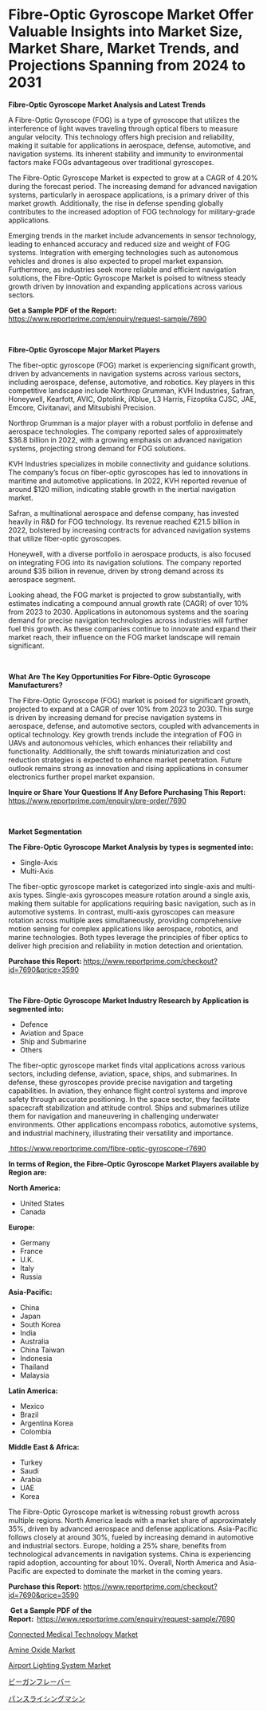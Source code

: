 <p><h1>Fibre-Optic Gyroscope Market Offer Valuable Insights into Market Size, Market Share, Market Trends, and Projections Spanning from 2024 to 2031</h1></p><p><strong>Fibre-Optic Gyroscope Market Analysis and Latest Trends</strong></p>
<p><p>A Fibre-Optic Gyroscope (FOG) is a type of gyroscope that utilizes the interference of light waves traveling through optical fibers to measure angular velocity. This technology offers high precision and reliability, making it suitable for applications in aerospace, defense, automotive, and navigation systems. Its inherent stability and immunity to environmental factors make FOGs advantageous over traditional gyroscopes.</p><p>The Fibre-Optic Gyroscope Market is expected to grow at a CAGR of 4.20% during the forecast period. The increasing demand for advanced navigation systems, particularly in aerospace applications, is a primary driver of this market growth. Additionally, the rise in defense spending globally contributes to the increased adoption of FOG technology for military-grade applications.</p><p>Emerging trends in the market include advancements in sensor technology, leading to enhanced accuracy and reduced size and weight of FOG systems. Integration with emerging technologies such as autonomous vehicles and drones is also expected to propel market expansion. Furthermore, as industries seek more reliable and efficient navigation solutions, the Fibre-Optic Gyroscope Market is poised to witness steady growth driven by innovation and expanding applications across various sectors.</p></p>
<p><strong>Get a Sample PDF of the Report:&nbsp;</strong> <a href="https://www.reportprime.com/enquiry/request-sample/7690">https://www.reportprime.com/enquiry/request-sample/7690</a></p>
<p>&nbsp;</p>
<p><strong>Fibre-Optic Gyroscope Major Market Players</strong></p>
<p><p>The fiber-optic gyroscope (FOG) market is experiencing significant growth, driven by advancements in navigation systems across various sectors, including aerospace, defense, automotive, and robotics. Key players in this competitive landscape include Northrop Grumman, KVH Industries, Safran, Honeywell, Kearfott, AVIC, Optolink, iXblue, L3 Harris, Fizoptika CJSC, JAE, Emcore, Civitanavi, and Mitsubishi Precision.</p><p>Northrop Grumman is a major player with a robust portfolio in defense and aerospace technologies. The company reported sales of approximately $36.8 billion in 2022, with a growing emphasis on advanced navigation systems, projecting strong demand for FOG solutions.</p><p>KVH Industries specializes in mobile connectivity and guidance solutions. The company’s focus on fiber-optic gyroscopes has led to innovations in maritime and automotive applications. In 2022, KVH reported revenue of around $120 million, indicating stable growth in the inertial navigation market.</p><p>Safran, a multinational aerospace and defense company, has invested heavily in R&D for FOG technology. Its revenue reached €21.5 billion in 2022, bolstered by increasing contracts for advanced navigation systems that utilize fiber-optic gyroscopes.</p><p>Honeywell, with a diverse portfolio in aerospace products, is also focused on integrating FOG into its navigation solutions. The company reported around $35 billion in revenue, driven by strong demand across its aerospace segment.</p><p>Looking ahead, the FOG market is projected to grow substantially, with estimates indicating a compound annual growth rate (CAGR) of over 10% from 2023 to 2030. Applications in autonomous systems and the soaring demand for precise navigation technologies across industries will further fuel this growth. As these companies continue to innovate and expand their market reach, their influence on the FOG market landscape will remain significant.</p></p>
<p>&nbsp;</p>
<p><strong>What Are The Key Opportunities For Fibre-Optic Gyroscope Manufacturers?</strong></p>
<p><p>The Fibre-Optic Gyroscope (FOG) market is poised for significant growth, projected to expand at a CAGR of over 10% from 2023 to 2030. This surge is driven by increasing demand for precise navigation systems in aerospace, defense, and automotive sectors, coupled with advancements in optical technology. Key growth trends include the integration of FOG in UAVs and autonomous vehicles, which enhances their reliability and functionality. Additionally, the shift towards miniaturization and cost reduction strategies is expected to enhance market penetration. Future outlook remains strong as innovation and rising applications in consumer electronics further propel market expansion.</p></p>
<p><strong>Inquire or Share Your Questions If Any Before Purchasing This Report:</strong> <a href="https://www.reportprime.com/enquiry/pre-order/7690">https://www.reportprime.com/enquiry/pre-order/7690</a></p>
<p>&nbsp;</p>
<p><strong>Market Segmentation</strong></p>
<p><strong>The Fibre-Optic Gyroscope Market Analysis by types is segmented into:</strong></p>
<p><ul><li>Single-Axis</li><li>Multi-Axis</li></ul></p>
<p><p>The fiber-optic gyroscope market is categorized into single-axis and multi-axis types. Single-axis gyroscopes measure rotation around a single axis, making them suitable for applications requiring basic navigation, such as in automotive systems. In contrast, multi-axis gyroscopes can measure rotation across multiple axes simultaneously, providing comprehensive motion sensing for complex applications like aerospace, robotics, and marine technologies. Both types leverage the principles of fiber optics to deliver high precision and reliability in motion detection and orientation.</p></p>
<p><strong>Purchase this Report:&nbsp;</strong><a href="https://www.reportprime.com/checkout?id=7690&price=3590">https://www.reportprime.com/checkout?id=7690&price=3590</a></p>
<p>&nbsp;</p>
<p><strong>The Fibre-Optic Gyroscope Market Industry Research by Application is segmented into:</strong></p>
<p><ul><li>Defence</li><li>Aviation and Space</li><li>Ship and Submarine</li><li>Others</li></ul></p>
<p><p>The fiber-optic gyroscope market finds vital applications across various sectors, including defense, aviation, space, ships, and submarines. In defense, these gyroscopes provide precise navigation and targeting capabilities. In aviation, they enhance flight control systems and improve safety through accurate positioning. In the space sector, they facilitate spacecraft stabilization and attitude control. Ships and submarines utilize them for navigation and maneuvering in challenging underwater environments. Other applications encompass robotics, automotive systems, and industrial machinery, illustrating their versatility and importance.</p></p>
<p><a href="https://www.reportprime.com/fibre-optic-gyroscope-r7690">&nbsp;https://www.reportprime.com/fibre-optic-gyroscope-r7690</a></p>
<p><strong>In terms of Region, the Fibre-Optic Gyroscope Market Players available by Region are:</strong></p>
<p>
    <p> <strong> North America: </strong>
        <ul>
            <li>United States</li>
            <li>Canada</li>
        </ul>
        </p> 
    <p> <strong> Europe: </strong>
        <ul>
            <li>Germany</li>
            <li>France</li>
            <li>U.K.</li>
            <li>Italy</li>
            <li>Russia</li>
        </ul>
        </p> 
    <p> <strong> Asia-Pacific: </strong>
        <ul>
            <li>China</li>
            <li>Japan</li>
            <li>South Korea</li>
            <li>India</li>
            <li>Australia</li>
            <li>China Taiwan</li>
            <li>Indonesia</li>
            <li>Thailand</li>
            <li>Malaysia</li>
        </ul>
        </p> 
    <p> <strong> Latin America: </strong>
        <ul>
            <li>Mexico</li>
            <li>Brazil</li>
            <li>Argentina Korea</li>
            <li>Colombia</li>
        </ul>
        </p> 
    <p> <strong> Middle East & Africa: </strong>
        <ul>
            <li>Turkey</li>
            <li>Saudi</li>
            <li>Arabia</li>
            <li>UAE</li>
            <li>Korea</li>
        </ul>
    </p>
    </p>
<p><p>The Fibre-Optic Gyroscope market is witnessing robust growth across multiple regions. North America leads with a market share of approximately 35%, driven by advanced aerospace and defense applications. Asia-Pacific follows closely at around 30%, fueled by increasing demand in automotive and industrial sectors. Europe, holding a 25% share, benefits from technological advancements in navigation systems. China is experiencing rapid adoption, accounting for about 10%. Overall, North America and Asia-Pacific are expected to dominate the market in the coming years.</p></p>
<p><strong>Purchase this Report: </strong><a href="https://www.reportprime.com/checkout?id=7690&price=3590">https://www.reportprime.com/checkout?id=7690&price=3590</a></p>
<p>&nbsp;<strong>Get a Sample PDF of the Report:&nbsp;&nbsp;</strong><a href="https://www.reportprime.com/enquiry/request-sample/7690">https://www.reportprime.com/enquiry/request-sample/7690</a></p>
<p><strong></strong></p>
<p><p><a href="https://medium.com/@pippa.ball45457/connected-medical-technology-market-forecasts-market-trends-and-impact-analysis-2024-2031-5545ff3051b3">Connected Medical Technology Market</a></p><p><a href="https://www.linkedin.com/pulse/strategic-roadmap-success-global-amine-oxide-market-analysis2024-pudbc?trackingId=wdwM%2Fqu5TjacUIATyEqhZQ%3D%3D">Amine Oxide Market</a></p><p><a href="https://www.linkedin.com/pulse/strategic-market-insights-navigating-global-airport-lighting-system-wraze?trackingId=q8f2othBSVi5ZMQdwRhnqg%3D%3D">Airport Lighting System Market</a></p><p><a href="https://medium.com/@georgeannauce/vegan-flavor-market-%E3%81%AE%E3%82%B0%E3%83%AD%E3%83%BC%E3%83%90%E3%83%AB%E5%B8%82%E5%A0%B4%E6%A6%82%E8%A6%81%E3%81%AF-%E4%B8%96%E7%95%8C%E3%81%8A%E3%82%88%E3%81%B3%E4%B8%BB%E8%A6%81%E5%B8%82%E5%A0%B4%E3%81%AB%E3%81%8A%E3%81%91%E3%82%8B%E6%A5%AD%E7%95%8C%E3%81%AB%E5%BD%B1%E9%9F%BF%E3%82%92%E4%B8%8E%E3%81%88%E3%82%8B%E4%B8%BB%E8%A6%81%E3%81%AA%E3%83%88%E3%83%AC%E3%83%B3%E3%83%89%E3%81%AB%E3%81%A4%E3%81%84%E3%81%A6-%E7%8B%AC%E8%87%AA%E3%81%AE%E8%A6%96%E7%82%B9%E3%82%92%E6%8F%90%E4%BE%9B%E3%81%97%E3%81%BE%E3%81%99-737743bfe425">ビーガンフレーバー</a></p><p><a href="https://medium.com/@dfg5fff/bread-slicing-machine-market-%E3%81%AE%E3%82%B0%E3%83%AD%E3%83%BC%E3%83%90%E3%83%AB%E5%B8%82%E5%A0%B4%E6%A6%82%E8%A6%81%E3%81%AF-%E4%B8%96%E7%95%8C%E3%81%8A%E3%82%88%E3%81%B3%E4%B8%BB%E8%A6%81%E5%B8%82%E5%A0%B4%E3%81%AB%E3%81%8A%E3%81%91%E3%82%8B%E6%A5%AD%E7%95%8C%E3%81%AB%E5%BD%B1%E9%9F%BF%E3%82%92%E4%B8%8E%E3%81%88%E3%82%8B%E4%B8%BB%E8%A6%81%E3%81%AA%E3%83%88%E3%83%AC%E3%83%B3%E3%83%89%E3%81%AB%E3%81%A4%E3%81%84%E3%81%A6-%E7%8B%AC%E8%87%AA%E3%81%AE%E8%A6%96%E7%82%B9%E3%82%92%E6%8F%90%E4%BE%9B%E3%81%97%E3%81%BE%E3%81%99-740ff1380f96">パンスライシングマシン</a></p></p>